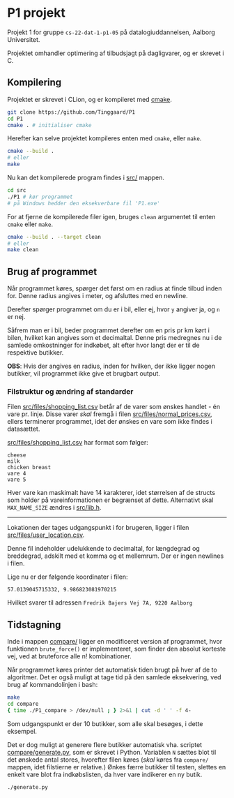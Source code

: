 # P1 projekt

Projekt 1 for gruppe `cs-22-dat-1-p1-05` på datalogiuddannelsen, Aalborg Universitet.

Projektet omhandler optimering af tilbudsjagt på dagligvarer, og er skrevet i C.


## Kompilering

Projektet er skrevet i CLion, og er kompileret med [cmake](https://cmake.org/install/).

```bash
git clone https://github.com/Tinggaard/P1
cd P1
cmake . # initialiser cmake
```

Herefter kan selve projektet kompileres enten med `cmake`, eller `make`.

```bash
cmake --build .
# eller
make
```

Nu kan det kompilerede program findes i [src/](src/) mappen.

```bash
cd src
./P1 # kør programmet
# på Windows hedder den eksekverbare fil 'P1.exe'
```

For at fjerne de kompilerede filer igen, bruges `clean` argumentet til enten `cmake` eller `make`.

```bash
cmake --build . --target clean
# eller
make clean
```

## Brug af programmet

Når programmet køres, spørger det først om en radius at finde tilbud inden for.
Denne radius angives i meter, og afsluttes med en newline.

Derefter spørger programmet om du er i bil, eller ej, hvor `y` angiver ja, og `n` er nej.

Såfrem man er i bil, beder programmet derefter om en pris pr km kørt i bilen, hvilket kan angives som et decimaltal. 
Denne pris medregnes nu i de samlede omkostninger for indkøbet, alt efter hvor langt der er til de respektive butikker.

**OBS**: Hvis der angives en radius, inden for hvilken, der ikke ligger nogen butikker, vil programmet ikke give et brugbart output.

### Filstruktur og ændring af standarder

Filen [src/files/shopping_list.csv](src/files/shopping_list.csv) betår af de varer som ønskes handlet - én vare pr. linje.
Disse varer *skal* fremgå i filen [src/files/normal_prices.csv](src/files/normal_prices.csv),
ellers terminerer programmet, idet der ønskes en vare som ikke findes i datasættet.

[src/files/shopping_list.csv](src/files/shopping_list.csv) har format som følger:
```
cheese
milk
chicken breast
vare 4
vare 5
```

Hver vare kan maskimalt have 14 karakterer, idet størrelsen af de structs som holder på vareinformationen er begrænset af dette.
Alternativt skal `MAX_NAME_SIZE` ændres i [src/lib.h](src/lib.h).

---

Lokationen der tages udgangspunkt i for brugeren, ligger i filen [src/files/user_location.csv](src/files/user_location.csv).

Denne fil indeholder udelukkende to decimaltal, for længdegrad og breddegrad, adskilt med et komma og et mellemrum.
Der er ingen newlines i filen.

Lige nu er der følgende koordinater i filen:

```csv
57.0139045715332, 9.986823081970215
```

Hvilket svarer til adressen `Fredrik Bajers Vej 7A, 9220 Aalborg`

## Tidstagning

Inde i mappen [compare/](compare/) ligger en modificeret version af programmet, hvor funktionen `brute_force()` er implementeret,
som finder den absolut korteste vej, ved at bruteforce alle n! kombinationer.

Når programmet køres printer det automatisk tiden brugt på hver af de to algoritmer. 
Det er også muligt at tage tid på den samlede eksekvering, ved brug af kommandolinjen i bash:

```bash
make 
cd compare
{ time ./P1_compare > /dev/null ; } 2>&1 | cut -d ' ' -f 4-
```

Som udgangspunkt er der 10 butikker, som alle skal besøges, i dette eksempel.

Det er dog muligt at generere flere butikker automatisk vha. scriptet [compare/generate.py](compare/generate.py), som er skrevet i Python.
Variablen `N` sættes blot til det ønskede antal stores, hvorefter filen køres (*skal* køres fra `compare/` mappen, idet filstierne er relative.)
Ønkes færre butikker til testen, slettes en enkelt vare blot fra indkøbslisten, da hver vare indikerer en ny butik.

```bash
./generate.py                                                             
```

